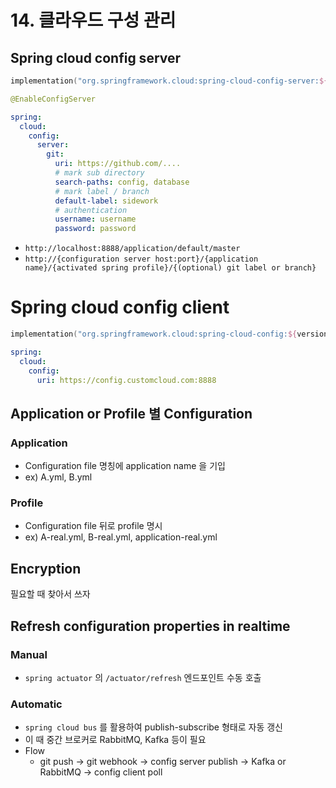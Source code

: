 # 14. 클라우드 구성 관리

## Spring cloud config server
```kt
implementation("org.springframework.cloud:spring-cloud-config-server:${version}")

@EnableConfigServer
```

```yml
spring:
  cloud:
    config:
      server:
        git:
          uri: https://github.com/....
          # mark sub directory
          search-paths: config, database
          # mark label / branch
          default-label: sidework
          # authentication
          username: username
          password: password
```

- `http://localhost:8888/application/default/master`
- `http://{configuration server host:port}/{application name}/{activated spring profile}/{(optional) git label or branch}`

# Spring cloud config client

```kt
implementation("org.springframework.cloud:spring-cloud-config:${version}")
```

```yml
spring:
  cloud:
    config:
      uri: https://config.customcloud.com:8888
```

## Application or Profile 별 Configuration
### Application
- Configuration file 명칭에 application name 을 기입
- ex) A.yml, B.yml

### Profile
- Configuration file 뒤로 profile 명시
- ex) A-real.yml, B-real.yml, application-real.yml

## Encryption
필요할 때 찾아서 쓰자

## Refresh configuration properties in realtime
### Manual
- `spring actuator` 의 `/actuator/refresh` 엔드포인트 수동 호출

### Automatic
- `spring cloud bus` 를 활용하여 publish-subscribe 형태로 자동 갱신
- 이 때 중간 브로커로 RabbitMQ, Kafka 등이 필요
- Flow
  - git push -> git webhook -> config server publish -> Kafka or RabbitMQ -> config client poll